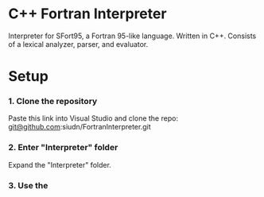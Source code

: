 # C++ Fortran Interpreter

Interpreter for SFort95, a Fortran 95-like language. Written in C++. Consists of a lexical analyzer, parser, and evaluator.

# Setup

### 1. Clone the repository

Paste this link into Visual Studio and clone the repo: git@github.com:siudn/FortranInterpreter.git

### 2. Enter "Interpreter" folder

Expand the "Interpreter" folder.

### 3. Use the
